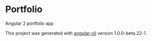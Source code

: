 # Portfolio

Angular 2 portfolio app 

This project was generated with [angular-cli](https://github.com/angular/angular-cli) version 1.0.0-beta.22-1.


